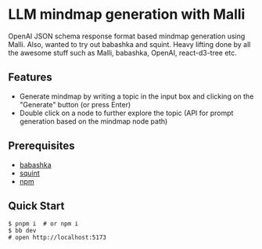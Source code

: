 # LLM mindmap generation with Malli

OpenAI JSON schema response format based mindmap generation using Malli. Also, wanted to try out babashka and squint.
Heavy lifting done by all the awesome stuff such as Malli, babashka, OpenAI, react-d3-tree etc.

## Features

- Generate mindmap by writing a topic in the input box and clicking on the "Generate" button (or press Enter)
- Double click on a node to further explore the topic (API for prompt generation based on the mindmap node path)

## Prerequisites

- [babashka](https://github.com/babashka/babashka)
- [squint](https://github.com/squint-cljs/squint)
- [npm](https://www.npmjs.com/)

## Quick Start

```
$ pnpm i  # or npm i
$ bb dev
# open http://localhost:5173
```
